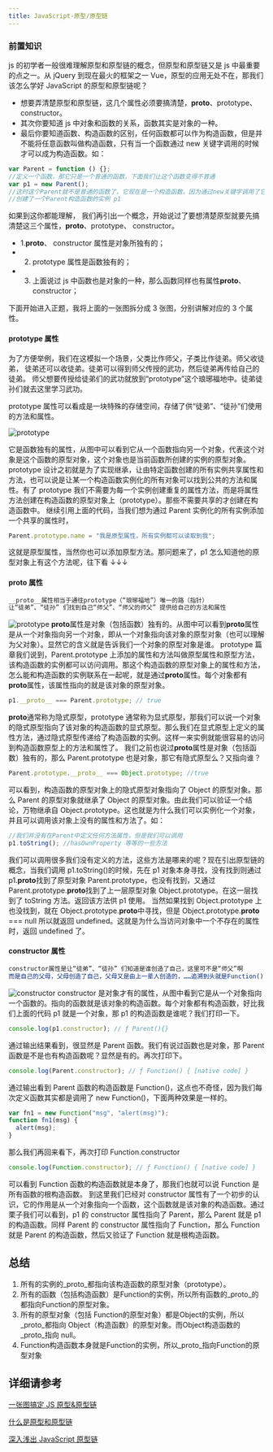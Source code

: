 ```yaml
---
title: JavaScript-原型/原型链
---
```


### 前置知识


js 的初学者一般很难理解原型和原型链的概念，但原型和原型链又是 js 中最重要的点之一。从 jQuery 到现在最火的框架之一 Vue，原型的应用无处不在，那我们该怎么学好 JavaScript 的原型和原型链呢？

- 想要弄清楚原型和原型链，这几个属性必须要搞清楚，**proto**、prototype、 constructor。
- 其次你要知道 js 中对象和函数的关系，函数其实是对象的一种。
- 最后你要知道函数、构造函数的区别，任何函数都可以作为构造函数，但是并不能将任意函数叫做构造函数，只有当一个函数通过 new 关键字调用的时候才可以成为构造函数。如：

```js
var Parent = function () {};
//定义一个函数，那它只是一个普通的函数，下面我们让这个函数变得不普通
var p1 = new Parent();
//这时这个Parent就不是普通的函数了，它现在是一个构造函数。因为通过new关键字调用了它
//创建了一个Parent构造函数的实例 p1
```

如果到这你都能理解，
我们再引出一个概念，开始说过了要想清楚原型就要先搞清楚这三个属性，**proto**、prototype、 constructor。

- 1.**proto**、 constructor 属性是对象所独有的；
- 2. prototype 属性是函数独有的；
- 3. 上面说过 js 中函数也是对象的一种，那么函数同样也有属性**proto**、 constructor；

下面开始进入正题，我将上面的一张图拆分成 3 张图，分别讲解对应的 3 个属性。

#### prototype 属性

为了方便举例，我们在这模拟一个场景，父类比作师父，子类比作徒弟。师父收徒弟，
徒弟还可以收徒弟。徒弟可以得到师父传授的武功，然后徒弟再传给自己的徒弟。
师父想要传授给徒弟们的武功就放到“prototype”这个琅琊福地中。徒弟徒孙们就去这里学习武功。

prototype 属性可以看成是一块特殊的存储空间，存储了供“徒弟”、“徒孙”们使用的方法和属性。

![prototype](https://segmentfault.com/img/remote/1460000021232136)

它是函数独有的属性，从图中可以看到它从一个函数指向另一个对象，代表这个对象是这个函数的原型对象，这个对象也是当前函数所创建的实例的原型对象。
prototype 设计之初就是为了实现继承，让由特定函数创建的所有实例共享属性和方法，也可以说是让某一个构造函数实例化的所有对象可以找到公共的方法和属性。有了 prototype 我们不需要为每一个实例创建重复的属性方法，而是将属性方法创建在构造函数的原型对象上（prototype）。那些不需要共享的才创建在构造函数中。
继续引用上面的代码，当我们想为通过 Parent 实例化的所有实例添加一个共享的属性时，

```js
Parent.prototype.name = "我是原型属性，所有实例都可以读取到我";
```

这就是原型属性，当然你也可以添加原型方法。那问题来了，p1 怎么知道他的原型对象上有这个方法呢，往下看 ↓↓↓

#### proto 属性

```js
__proto__属性相当于通往prototype（“琅琊福地”）唯一的路（指针）
让“徒弟”、“徒孙” 们找到自己“师父”、“师父的师父” 提供给自己的方法和属性
```

![prototype](https://segmentfault.com/img/remote/1460000021232139)
**proto**属性是对象（包括函数）独有的。从图中可以看到**proto**属性是从一个对象指向另一个对象，即从一个对象指向该对象的原型对象（也可以理解为父对象）。显然它的含义就是告诉我们一个对象的原型对象是谁。
prototype 篇章我们说到，Parent.prototype 上添加的属性和方法叫做原型属性和原型方法，该构造函数的实例都可以访问调用。那这个构造函数的原型对象上的属性和方法，怎么能和构造函数的实例联系在一起呢，就是通过**proto**属性。每个对象都有**proto**属性，该属性指向的就是该对象的原型对象。

```js
p1.__proto__ === Parent.prototype; // true
```

**proto**通常称为隐式原型，prototype 通常称为显式原型，那我们可以说一个对象的隐式原型指向了该对象的构造函数的显式原型。那么我们在显式原型上定义的属性方法，通过隐式原型传递给了构造函数的实例。这样一来实例就能很容易的访问到构造函数原型上的方法和属性了。
我们之前也说过**proto**属性是对象（包括函数）独有的，那么 Parent.prototype 也是对象，那它有隐式原型么？又指向谁？

```js
Parent.prototype.__proto__ === Object.prototype; //true
```

可以看到，构造函数的原型对象上的隐式原型对象指向了 Object 的原型对象。那么 Parent 的原型对象就继承了 Object 的原型对象。由此我们可以验证一个结论，万物继承自 Object.prototype。这也就是为什么我们可以实例化一个对象，并且可以调用该对象上没有的属性和方法了。如：

```js
//我们并没有在Parent中定义任何方法属性，但是我们可以调用
p1.toString(); //hasOwnProperty 等等的一些方法
```

我们可以调用很多我们没有定义的方法，这些方法是哪来的呢？现在引出原型链的概念，当我们调用 p1.toString()的时候，先在 p1 对象本身寻找，没有找到则通过 p1.**proto**找到了原型对象 Parent.prototype，也没有找到，又通过 Parent.prototype.**proto**找到了上一层原型对象 Object.prototype。在这一层找到了 toString 方法。返回该方法供 p1 使用。
当然如果找到 Object.prototype 上也没找到，就在 Object.prototype.**proto**中寻找，但是 Object.prototype.**proto** === null 所以就返回 undefined。这就是为什么当访问对象中一个不存在的属性时，返回 undefined 了。

#### constructor 属性

```js
constructor属性是让“徒弟”、“徒孙” 们知道是谁创造了自己，这里可不是“师父”啊
而是自己的父母，父母创造了自己，父母又是由上一辈人创造的，……追溯到头就是Function() 【女娲】
```

![constructor](https://segmentfault.com/img/remote/1460000021232138)
constructor 是对象才有的属性，从图中看到它是从一个对象指向一个函数的。指向的函数就是该对象的构造函数。每个对象都有构造函数，好比我们上面的代码 p1 就是一个对象，那 p1 的构造函数是谁呢？我们打印一下。

```js
console.log(p1.constructor); // ƒ Parent(){}
```

通过输出结果看到，很显然是 Parent 函数。我们有说过函数也是对象，那 Parent 函数是不是也有构造函数呢？显然是有的。再次打印下。

```js
console.log(Parent.constructor); // ƒ Function() { [native code] }
```

通过输出看到 Parent 函数的构造函数是 Function()，这点也不奇怪，因为我们每次定义函数其实都是调用了 new Function()，下面两种效果是一样的。

```js
var fn1 = new Function("msg", "alert(msg)");
function fn1(msg) {
  alert(msg);
}
```

那么我们再回来看下，再次打印 Function.constructor

```js
console.log(Function.constructor); // ƒ Function() { [native code] }
```

可以看到 Function 函数的构造函数就是本身了，那我们也就可以说 Function 是所有函数的根构造函数。
到这里我们已经对 constructor 属性有了一个初步的认识，它的作用是从一个对象指向一个函数，这个函数就是该对象的构造函数。通过栗子我们可以看到，p1 的 constructor 属性指向了 Parent，那么 Parent 就是 p1 的构造函数。同样 Parent 的 constructor 属性指向了 Function，那么 Function 就是 Parent 的构造函数，然后又验证了 Function 就是根构造函数。




## 总结

1. 所有的实例的_proto_都指向该构造函数的原型对象（prototype）。
2. 所有的函数（包括构造函数）是Function的实例，所以所有函数的_proto_的都指向Function的原型对象。
3. 所有的原型对象（包括 Function的原型对象）都是Object的实例，所以_proto_都指向 Object（构造函数）的原型对象。而Object构造函数的 _proto_指向 null。
4. Function构造函数本身就是Function的实例，所以_proto_指向Function的原型对象

## 详细请参考

[一张图搞定 JS 原型&原型链](https://segmentfault.com/a/1190000021232132)

[什么是原型和原型链](https://juejin.cn/post/6844903976907997192)

[深入浅出 JavaScript 原型链](https://mp.weixin.qq.com/s/LHskWkAPYnIbRvaXry8bqg)
